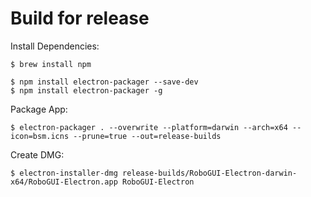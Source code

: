 # Build for release
Install Dependencies:
```
$ brew install npm

$ npm install electron-packager --save-dev
$ npm install electron-packager -g

```

Package App:
```
$ electron-packager . --overwrite --platform=darwin --arch=x64 --icon=bsm.icns --prune=true --out=release-builds
```

Create DMG:
```
$ electron-installer-dmg release-builds/RoboGUI-Electron-darwin-x64/RoboGUI-Electron.app RoboGUI-Electron
```
